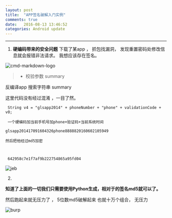 ```yaml
---
layout: post
title:  "APP签名破解入门实例"
comments: true
date:   2016-08-13 13:46:52
categories: Android update
---
```




------

1.
    **硬编码带来的安全问题**
下载了某app ， 抓包找漏洞， 发现重置密码处修改信息就会报错非法请求。 我想应该存在签名。






![cmd-markdown-logo](https://striker.teambition.net/thumbnail/110l4b531ca37dbde90853d02d0ae733adb1/w/800/h/282)

> * 校验参数 summary


反编译app  搜索字符串 summary

这里代码没有经过混淆 ，一目了然。

     String v4 = "glsapp2014" + phoneNumber + "phone" + validationCode + v0;

     一个硬编码加当前手机号加phone+验证码+当前系统时间

    glsapp201417091604326phone8888820160602105949

    然后把他经过md5加密



     642958c7e1f7af9b222754865a95fd04


![jeb][1]


  2.
  **知道了上面的一切我们只需要使用Python生成，相对于的签名md5就可以了。**

  然后跑起来就无压力了 ， 5位数md5破解起来 也就十万个组合， 无压力



 ![burp][2]



  [1]: https://striker.teambition.net/thumbnail/110k4d7ecf6631c9004757bf9cca3de79275/w/800/h/427
  [2]: https://striker.teambition.net/thumbnail/110kb8dca3c47ce19d5043bd27c36e172788/w/800/h/400
